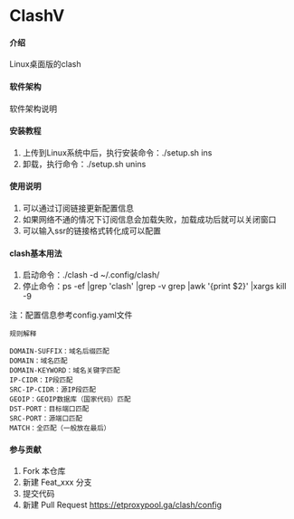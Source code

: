 # ClashV

#### 介绍
Linux桌面版的clash

#### 软件架构
软件架构说明

#### 安装教程

1.  上传到Linux系统中后，执行安装命令：./setup.sh ins
2.  卸载，执行命令：./setup.sh unins

#### 使用说明

1.  可以通过订阅链接更新配置信息
2.  如果网络不通的情况下订阅信息会加载失败，加载成功后就可以关闭窗口
3.  可以输入ssr的链接格式转化成可以配置

#### clash基本用法

1.  启动命令：./clash -d ~/.config/clash/
2.  停止命令：ps -ef |grep 'clash' |grep -v grep |awk '{print $2}' |xargs kill -9

注：配置信息参考config.yaml文件
    
    规则解释

    DOMAIN-SUFFIX：域名后缀匹配
    DOMAIN：域名匹配
    DOMAIN-KEYWORD：域名关键字匹配
    IP-CIDR：IP段匹配
    SRC-IP-CIDR：源IP段匹配
    GEOIP：GEOIP数据库（国家代码）匹配
    DST-PORT：目标端口匹配
    SRC-PORT：源端口匹配
    MATCH：全匹配（一般放在最后）

#### 参与贡献

1.  Fork 本仓库
2.  新建 Feat_xxx 分支
3.  提交代码
4.  新建 Pull Request
    https://etproxypool.ga/clash/config